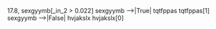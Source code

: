 17.8, sexgyymb[_in_2 > 0.022]
sexgyymb -->|True| tqtfppas
tqtfppas[1]
sexgyymb -->|False| hvjakslx
hvjakslx[0]


